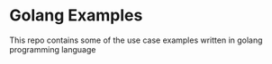 # Golang Examples
  
 This repo contains some of the use case examples written in golang programming language
